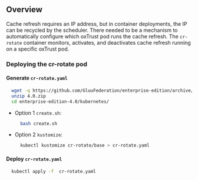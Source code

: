 ## Overview

Cache refresh requires an IP address, but in container deployments, the IP can be recycled by the scheduler. There needed to be a mechanism to automatically configure which oxTrust pod runs the cache refresh. The `cr-rotate` container monitors, activates, and deactivates cache refresh running on a specific oxTrust pod.

### Deploying the cr-rotate pod

#### Generate `cr-rotate.yaml`

  ```bash
    wget -q https://github.com/GluuFederation/enterprise-edition/archive/4.0.zip
    unzip 4.0.zip
    cd enterprise-edition-4.0/kubernetes/
  ```

- Option 1 `create.sh`:

  ```bash
    bash create.sh
  ```
  
- Option 2 `kustomize`:

  ```bash
    kubectl kustomize cr-rotate/base > cr-rotate.yaml
  ```
  
#### Deploy `cr-rotate.yaml`

  ```bash
    kubectl apply -f  cr-rotate.yaml
  ```
